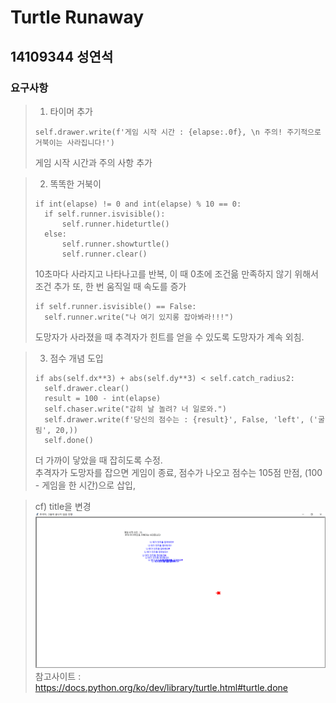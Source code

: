 # Turtle Runaway
## 14109344 성연석

### 요구사항
> 1. 타이머 추가
> ```        
> self.drawer.write(f'게임 시작 시간 : {elapse:.0f}, \n 주의! 주기적으로 거북이는 사라집니다!')
> ```
> 게임 시작 시간과 주의 사항 추가

> 2. 똑똑한 거북이
> ```       
>if int(elapse) != 0 and int(elapse) % 10 == 0: 
>   if self.runner.isvisible():
>       self.runner.hideturtle()
>   else:
>       self.runner.showturtle()
>       self.runner.clear()
>```
> 10초마다 사라지고 나타나고를 반복, 이 때 0초에 조건읆 만족하지 않기 위해서 조건 추가
> 또, 한 번 움직일 때 속도를 증가
>```        
>if self.runner.isvisible() == False:
>   self.runner.write("나 여기 있지롱 잡아봐라!!!")
> ```
> 도망자가 사라졌을 때 추격자가 힌트를 얻을 수 있도록 도망자가 계속 외침.<br>

>3. 점수 개념 도입
>```       
>if abs(self.dx**3) + abs(self.dy**3) < self.catch_radius2:
>   self.drawer.clear()
>   result = 100 - int(elapse)
>   self.chaser.write("감히 날 놀려? 너 일로와.")
>   self.drawer.write(f'당신의 점수는 : {result}', False, 'left', ('굴림', 20,))
>   self.done()
>```
>더 가까이 닿았을 때 잡히도록 수정.<br>
>추격자가 도망자를 잡으면 게임이 종료,  점수가 나오고 점수는 105점 만점, (100 - 게임을 한 시간)으로 삽입,  

> cf) title을 변경
> <br>
>![turtle_runaway](./image/turtle_runaway.png)
><br>
>참고사이트 : <a>https://docs.python.org/ko/dev/library/turtle.html#turtle.done
